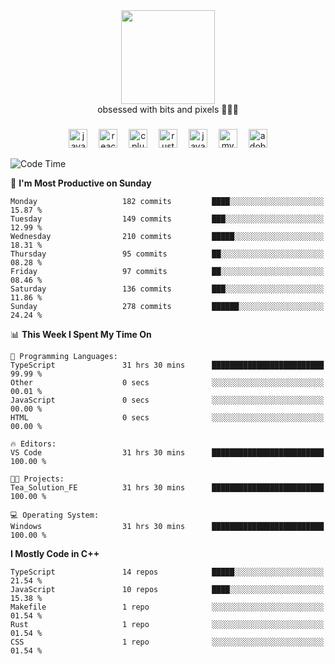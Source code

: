 


  <div align="center">
    
   <img src = "https://i.postimg.cc/W1R4TF4j/d6kpuve-c97567cf-518b-4b86-a271-5c89d88d22f7.gif"  width=150px height=150px />
 </div>

<div align="center">
  obsessed with bits and pixels 🧑‍💻🎨
</div>

  ###
<div align="center">
 <img src="https://cdn.jsdelivr.net/gh/devicons/devicon/icons/javascript/javascript-original.svg" height="30" alt="javascript logo"  />
  <img width="10" />
  <img src="https://cdn.jsdelivr.net/gh/devicons/devicon/icons/react/react-original.svg" height="30" alt="react logo"  />
  <img width="10" />
   <!--<img src="https://cdn.jsdelivr.net/gh/devicons/devicon/icons/nodejs/nodejs-original.svg" height="30" alt="nodejs logo"  />
  <img width="10" />
 <img src="https://cdn.jsdelivr.net/gh/devicons/devicon/icons/flutter/flutter-original.svg" height="30" alt="flutter logo"  />
 <img width="10" />-->
  <img src="https://cdn.jsdelivr.net/gh/devicons/devicon/icons/cplusplus/cplusplus-original.svg" height="30" alt="cpluplus logo"  />
  <img width="10" />
    <img src="https://cdn.jsdelivr.net/gh/devicons/devicon/icons/rust/rust-original.svg" height="30" alt="rust logo"  />
  <img width="10" />
  <img src="https://cdn.jsdelivr.net/gh/devicons/devicon/icons/java/java-original.svg" height="30" alt="java logo"  />
  <img width="10" />
  <img src="https://skillicons.dev/icons?i=mysql" height="30" alt="mysql logo"  />
  <img width="10" />
  <img src="https://skillicons.dev/icons?i=pr" height="30" alt="adobepremierepro logo"  />
</div>

<!--START_SECTION:waka-->
![Code Time](http://img.shields.io/badge/Code%20Time-1%2C911%20hrs%2015%20mins-blue)

📅 **I'm Most Productive on Sunday** 

```text
Monday                   182 commits         ████░░░░░░░░░░░░░░░░░░░░░   15.87 % 
Tuesday                  149 commits         ███░░░░░░░░░░░░░░░░░░░░░░   12.99 % 
Wednesday                210 commits         █████░░░░░░░░░░░░░░░░░░░░   18.31 % 
Thursday                 95 commits          ██░░░░░░░░░░░░░░░░░░░░░░░   08.28 % 
Friday                   97 commits          ██░░░░░░░░░░░░░░░░░░░░░░░   08.46 % 
Saturday                 136 commits         ███░░░░░░░░░░░░░░░░░░░░░░   11.86 % 
Sunday                   278 commits         ██████░░░░░░░░░░░░░░░░░░░   24.24 % 
```


📊 **This Week I Spent My Time On** 

```text
💬 Programming Languages: 
TypeScript               31 hrs 30 mins      █████████████████████████   99.99 % 
Other                    0 secs              ░░░░░░░░░░░░░░░░░░░░░░░░░   00.01 % 
JavaScript               0 secs              ░░░░░░░░░░░░░░░░░░░░░░░░░   00.00 % 
HTML                     0 secs              ░░░░░░░░░░░░░░░░░░░░░░░░░   00.00 % 

🔥 Editors: 
VS Code                  31 hrs 30 mins      █████████████████████████   100.00 % 

🐱‍💻 Projects: 
Tea_Solution_FE          31 hrs 30 mins      █████████████████████████   100.00 % 

💻 Operating System: 
Windows                  31 hrs 30 mins      █████████████████████████   100.00 % 
```

**I Mostly Code in C++** 

```text
TypeScript               14 repos            █████░░░░░░░░░░░░░░░░░░░░   21.54 % 
JavaScript               10 repos            ████░░░░░░░░░░░░░░░░░░░░░   15.38 % 
Makefile                 1 repo              ░░░░░░░░░░░░░░░░░░░░░░░░░   01.54 % 
Rust                     1 repo              ░░░░░░░░░░░░░░░░░░░░░░░░░   01.54 % 
CSS                      1 repo              ░░░░░░░░░░░░░░░░░░░░░░░░░   01.54 % 
```




<!--END_SECTION:waka-->
